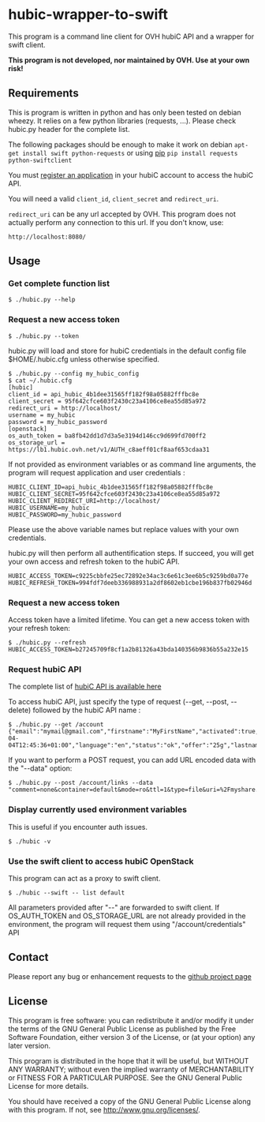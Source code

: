 hubic-wrapper-to-swift
======================

This program is a command line client for OVH hubiC API and a wrapper for swift
client.

**This program is not developed, nor maintained by OVH. Use at your own risk!**

Requirements
------------

This is program is written in python and has only been tested on debian
wheezy. It relies on a few python libraries (requests, ...). Please
check hubic.py header for the complete list.

The following packages should be enough to make it work on debian
`apt-get install swift python-requests` or using [pip](https://github.com/pypa/pip) `pip install requests python-swiftclient`

You must [register an application](https://hubic.com/home/browser/developers/) in your hubiC account to access the hubiC API.

You will need a valid `client_id`, `client_secret` and `redirect_uri`.

`redirect_uri` can be any url accepted by OVH. This program does not actually
perform any connection to this url. If you don't know, use:

`http://localhost:8080/`

Usage
-----
### Get complete function list
    $ ./hubic.py --help

### Request a new access token
    $ ./hubic.py --token

hubic.py will load and store for hubiC credentials in the default config file
$HOME/.hubic.cfg unless otherwise specified.

    $ ./hubic.py --config my_hubic_config
    $ cat ~/.hubic.cfg
    [hubic]
    client_id = api_hubic_4b1dee31565ff182f98a05882fffbc8e
    client_secret = 95f642cfce603f2430c23a4106ce8ea55d85a972
    redirect_uri = http://localhost/
    username = my_hubic
    password = my_hubic_password
    [openstack]
    os_auth_token = ba8fb42dd1d7d3a5e3194d146cc9d699fd700ff2
    os_storage_url = https://lb1.hubic.ovh.net/v1/AUTH_c8aeff01cf8aaf653cdaa31

If not provided as environment variables or as command line arguments, the
program will request application and user credentials :

    HUBIC_CLIENT_ID=api_hubic_4b1dee31565ff182f98a05882fffbc8e  
    HUBIC_CLIENT_SECRET=95f642cfce603f2430c23a4106ce8ea55d85a972
    HUBIC_CLIENT_REDIRECT_URI=http://localhost/
    HUBIC_USERNAME=my_hubic
    HUBIC_PASSWORD=my_hubic_password

Please use the above variable names but replace values with your own
credentials.

hubic.py will then perform all authentification steps.
If succeed, you will get your own access and refresh token to the hubiC API.

    HUBIC_ACCESS_TOKEN=c9225cbbfe25ec72892e34ac3c6e61c3ee6b5c9259bd0a77e
    HUBIC_REFRESH_TOKEN=994fdf7deeb336988931a2df8602eb1cbe196b837fb02946d

### Request a new access token

Access token have a limited lifetime. You can get a new access token with your
refresh token:

    $ ./hubic.py --refresh
    HUBIC_ACCESS_TOKEN=b27245709f8cf1a2b81326a43bda140356b9836b55a232e15

### Request hubiC API

The complete list of [hubiC API is available here](https://api.hubic.com/console/)

To access hubiC API, just specify the type of request (--get, --post, --delete)
followed by the hubiC API name :

    $ ./hubic.py --get /account
    {"email":"mymail@gmail.com","firstname":"MyFirstName","activated":true,"creationDate":"2013-04-04T12:45:36+01:00","language":"en","status":"ok","offer":"25g","lastname":"MyLastName"}

If you want to perform a POST request, you can add URL encoded data with the
"--data" option:

    $ ./hubic.py --post /account/links --data "comment=none&container=default&mode=ro&ttl=1&type=file&uri=%2Fmyshare.txt"

### Display currently used environment variables

This is useful if you encounter auth issues.

    $ ./hubic -v

### Use the swift client to access hubiC OpenStack

This program can act as a proxy to swift client.

    $ ./hubic --swift -- list default

All parameters provided after "--" are forwarded to swift client.  If
OS_AUTH_TOKEN and OS_STORAGE_URL are not already provided in the environment,
the program will request them using "/account/credentials" API

Contact
-------

Please report any bug or enhancement requests to the [github project page](https://github.com/puzzle1536/hubic-wrapper-to-swift/issues?q=is%3Aopen+is%3Aissue)

License
-------

This program is free software: you can redistribute it and/or modify
it under the terms of the GNU General Public License as published by
the Free Software Foundation, either version 3 of the License, or
(at your option) any later version.

This program is distributed in the hope that it will be useful,
but WITHOUT ANY WARRANTY; without even the implied warranty of
MERCHANTABILITY or FITNESS FOR A PARTICULAR PURPOSE.  See the
GNU General Public License for more details.

You should have received a copy of the GNU General Public License
along with this program.  If not, see <http://www.gnu.org/licenses/>.
